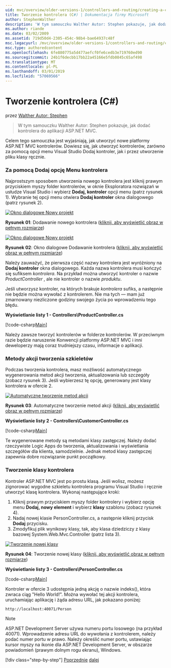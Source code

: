 ```yaml
---
uid: mvc/overview/older-versions-1/controllers-and-routing/creating-a-controller-cs
title: Tworzenie kontrolera (C#) | Dokumentacja firmy Microsoft
author: StephenWalther
description: 'W tym samouczku Walther Autor: Stephen pokazuje, jak dodać kontrolera do aplikacji ASP.NET MVC.'
ms.author: riande
ms.date: 03/02/2009
ms.assetid: 719d50d4-2305-454c-98b4-bae64937c48f
msc.legacyurl: /mvc/overview/older-versions-1/controllers-and-routing/creating-a-controller-cs
msc.type: authoredcontent
ms.openlocfilehash: 6fe880775a5d477aefcf0fe6cedb3e719760ed90
ms.sourcegitcommit: 24b1f6decbb17bb22a45166e5fdb0845c65af498
ms.translationtype: MT
ms.contentlocale: pl-PL
ms.lasthandoff: 03/01/2019
ms.locfileid: "57069566"
---
```

<a name="creating-a-controller-c"></a>Tworzenie kontrolera (C#)
====================
przez [Walther Autor: Stephen](https://github.com/StephenWalther)

> W tym samouczku Walther Autor: Stephen pokazuje, jak dodać kontrolera do aplikacji ASP.NET MVC.


Celem tego samouczka jest wyjaśniają, jak utworzyć nowe platformy ASP.NET MVC kontrolerów. Dowiesz się, jak utworzyć kontrolerów, zarówno za pomocą opcji menu Visual Studio Dodaj kontroler, jak i przez utworzenie pliku klasy ręcznie.

### <a name="using-the-add-controller-menu-option"></a>Za pomocą Dodaj opcję Menu kontrolera

Najprostszym sposobem utworzenia nowego kontrolera jest kliknij prawym przyciskiem myszy folder kontrolerów, w oknie Eksploratora rozwiązań w usłudze Visual Studio i wybierz **Dodaj, kontroler** opcji menu (patrz rysunek 1). Wybranie tej opcji menu otwiera **Dodaj kontroler** okna dialogowego (patrz rysunek 2).


[![Okno dialogowe Nowy projekt](creating-a-controller-cs/_static/image1.jpg)](creating-a-controller-cs/_static/image1.png)

**Rysunek 01**: Dodawanie nowego kontrolera ([kliknij, aby wyświetlić obraz w pełnym rozmiarze](creating-a-controller-cs/_static/image2.png))


[![Okno dialogowe Nowy projekt](creating-a-controller-cs/_static/image2.jpg)](creating-a-controller-cs/_static/image3.png)

**Rysunek 02**: Okno dialogowe Dodawanie kontrolera ([kliknij, aby wyświetlić obraz w pełnym rozmiarze](creating-a-controller-cs/_static/image4.png))


Należy zauważyć, że pierwsza część nazwy kontrolera jest wyróżniony na **Dodaj kontroler** okna dialogowego. Każda nazwa kontrolera musi kończyć się sufiksem *kontrolera*. Na przykład można utworzyć kontroler o nazwie *ProductController* , ale nie kontroler o nazwie *produktu*.


Jeśli utworzysz kontroler, na których brakuje *kontrolera* sufiks, a następnie nie będzie można wywołać z kontrolerem. Nie ma tych — mam już zmarnowany niezliczone godziny swojego życia po wprowadzeniu tego błędu.


**Wyświetlanie listy 1 - Controllers\ProductController.cs**

[!code-csharp[Main](creating-a-controller-cs/samples/sample1.cs)]

Należy zawsze tworzyć kontrolerów w folderze kontrolerów. W przeciwnym razie będzie naruszenie Konwencji platformy ASP.NET MVC i inni deweloperzy mają coraz trudniejszy czasu, informacje o aplikacji.

### <a name="scaffolding-action-methods"></a>Metody akcji tworzenia szkieletów

Podczas tworzenia kontrolera, masz możliwość automatycznego wygenerowania metod akcji tworzenia, aktualizowania lub szczegóły (zobacz rysunek 3). Jeśli wybierzesz tę opcję, generowany jest klasy kontrolera w ofercie 2.


[![Automatyczne tworzenie metod akcji](creating-a-controller-cs/_static/image3.jpg)](creating-a-controller-cs/_static/image5.png)

**Rysunek 03**: Automatyczne tworzenie metod akcji ([kliknij, aby wyświetlić obraz w pełnym rozmiarze](creating-a-controller-cs/_static/image6.png))


**Wyświetlanie listy 2 - Controllers\CustomerController.cs**

[!code-csharp[Main](creating-a-controller-cs/samples/sample2.cs)]

Te wygenerowane metody są metodami klasy zastępczej. Należy dodać rzeczywiste Logic Apps do tworzenia, aktualizowania i wyświetlania szczegółów dla klienta, samodzielnie. Jednak metod klasy zastępczej zapewnia dobre rozwiązanie punkt początkowy.

### <a name="creating-a-controller-class"></a>Tworzenie klasy kontrolera

Kontroler ASP.NET MVC jest po prostu klasą. Jeśli wolisz, możesz zignorować wygodne szkieletu kontrolera programu Visual Studio i ręcznie utworzyć klasę kontrolera. Wykonaj następujące kroki:

1. Kliknij prawym przyciskiem myszy folder kontrolery i wybierz opcję menu **Dodaj, nowy element** i wybierz **klasy** szablonu (zobacz rysunek 4).
2. Nadaj nowej klasie PersonController.cs, a następnie kliknij przycisk **Dodaj** przycisku.
3. Zmodyfikuj plik wynikowy klasy, tak, aby klasa dziedziczy z klasy bazowej System.Web.Mvc.Controller (patrz lista 3).


[![Tworzenie nowej klasy](creating-a-controller-cs/_static/image4.jpg)](creating-a-controller-cs/_static/image7.png)

**Rysunek 04**: Tworzenie nowej klasy ([kliknij, aby wyświetlić obraz w pełnym rozmiarze](creating-a-controller-cs/_static/image8.png))


**Wyświetlanie listy 3 - Controllers\PersonController.cs**

[!code-csharp[Main](creating-a-controller-cs/samples/sample3.cs)]

Kontroler w ofercie 3 udostępnia jedną akcję o nazwie indeks(), która zwraca ciąg "Hello World!". Można wywołać tej akcji kontrolera, uruchamiając aplikację i żąda adresu URL, jak pokazano poniżej:

`http://localhost:40071/Person`

> [!NOTE]
> 
> ASP.NET Development Server używa numeru portu losowego (na przykład 40071). Wprowadzenie adresu URL do wywołania z kontrolerem, należy podać numer portu w prawo. Należy określić numer portu, ustawiając kursor myszy na ikonie dla ASP.NET Development Server, w obszarze powiadomień (prawym dolnym rogu ekranu), Windows.
> 
> [!div class="step-by-step"]
> [Poprzednie](adding-dynamic-content-to-a-cached-page-cs.md)
> [dalej](creating-an-action-cs.md)
